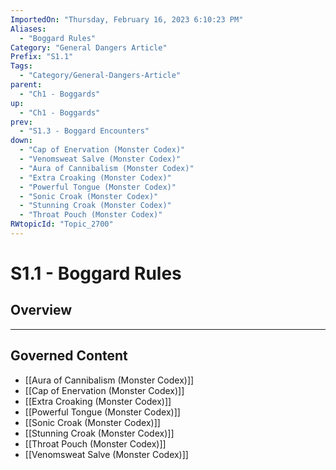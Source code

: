 ```yaml
---
ImportedOn: "Thursday, February 16, 2023 6:10:23 PM"
Aliases:
  - "Boggard Rules"
Category: "General Dangers Article"
Prefix: "S1.1"
Tags:
  - "Category/General-Dangers-Article"
parent:
  - "Ch1 - Boggards"
up:
  - "Ch1 - Boggards"
prev:
  - "S1.3 - Boggard Encounters"
down:
  - "Cap of Enervation (Monster Codex)"
  - "Venomsweat Salve (Monster Codex)"
  - "Aura of Cannibalism (Monster Codex)"
  - "Extra Croaking (Monster Codex)"
  - "Powerful Tongue (Monster Codex)"
  - "Sonic Croak (Monster Codex)"
  - "Stunning Croak (Monster Codex)"
  - "Throat Pouch (Monster Codex)"
RWtopicId: "Topic_2700"
---
```

# S1.1 - Boggard Rules
## Overview
---
## Governed Content
- [[Aura of Cannibalism (Monster Codex)]]
- [[Cap of Enervation (Monster Codex)]]
- [[Extra Croaking (Monster Codex)]]
- [[Powerful Tongue (Monster Codex)]]
- [[Sonic Croak (Monster Codex)]]
- [[Stunning Croak (Monster Codex)]]
- [[Throat Pouch (Monster Codex)]]
- [[Venomsweat Salve (Monster Codex)]]

